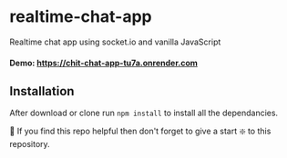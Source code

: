 # realtime-chat-app
Realtime chat app using socket.io and vanilla JavaScript

#### Demo: https://chit-chat-app-tu7a.onrender.com

## Installation 
After download or clone run `npm install` to install all the dependancies.

🙏 If you find this repo helpful then don't forget to give a start ❇️ to this repository. 
